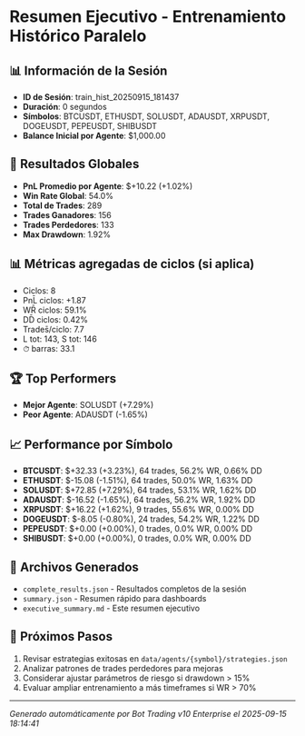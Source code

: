 # Resumen Ejecutivo - Entrenamiento Histórico Paralelo

## 📊 Información de la Sesión
- **ID de Sesión**: train_hist_20250915_181437
- **Duración**: 0 segundos
- **Símbolos**: BTCUSDT, ETHUSDT, SOLUSDT, ADAUSDT, XRPUSDT, DOGEUSDT, PEPEUSDT, SHIBUSDT
- **Balance Inicial por Agente**: $1,000.00

## 🎯 Resultados Globales
- **PnL Promedio por Agente**: $+10.22 (+1.02%)
- **Win Rate Global**: 54.0%
- **Total de Trades**: 289
- **Trades Ganadores**: 156
- **Trades Perdedores**: 133
- **Max Drawdown**: 1.92%

## 📊 Métricas agregadas de ciclos (si aplica)
- Ciclos: 8
- PnL̄ ciclos: +1.87
- WR̄ ciclos: 59.1%
- DD̄ ciclos: 0.42%
- Trades̄/ciclo: 7.7
- L tot: 143, S tot: 146
- ⏱̄ barras: 33.1


## 🏆 Top Performers
- **Mejor Agente**: SOLUSDT (+7.29%)
- **Peor Agente**: ADAUSDT (-1.65%)

## 📈 Performance por Símbolo
- **BTCUSDT**: $+32.33 (+3.23%), 64 trades, 56.2% WR, 0.66% DD
- **ETHUSDT**: $-15.08 (-1.51%), 64 trades, 50.0% WR, 1.63% DD
- **SOLUSDT**: $+72.85 (+7.29%), 64 trades, 53.1% WR, 1.62% DD
- **ADAUSDT**: $-16.52 (-1.65%), 64 trades, 56.2% WR, 1.92% DD
- **XRPUSDT**: $+16.22 (+1.62%), 9 trades, 55.6% WR, 0.00% DD
- **DOGEUSDT**: $-8.05 (-0.80%), 24 trades, 54.2% WR, 1.22% DD
- **PEPEUSDT**: $+0.00 (+0.00%), 0 trades, 0.0% WR, 0.00% DD
- **SHIBUSDT**: $+0.00 (+0.00%), 0 trades, 0.0% WR, 0.00% DD

## 📁 Archivos Generados
- `complete_results.json` - Resultados completos de la sesión
- `summary.json` - Resumen rápido para dashboards
- `executive_summary.md` - Este resumen ejecutivo

## 🎯 Próximos Pasos
1. Revisar estrategias exitosas en `data/agents/{symbol}/strategies.json`
2. Analizar patrones de trades perdedores para mejoras
3. Considerar ajustar parámetros de riesgo si drawdown > 15%
4. Evaluar ampliar entrenamiento a más timeframes si WR > 70%

---
*Generado automáticamente por Bot Trading v10 Enterprise el 2025-09-15 18:14:41*
